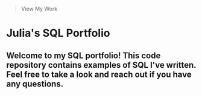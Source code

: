>View My Work

# Julia's SQL Portfolio 

## Welcome to my SQL portfolio! This code repository contains examples of SQL I've written. Feel free to take a look and reach out if you have any questions.
